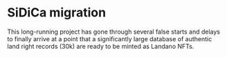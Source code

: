 # SiDiCa migration

This long-running project has gone through several false starts and delays to finally arrive at a point that a significantly large database of authentic land right records (30k) are ready to be minted as Landano NFTs.
